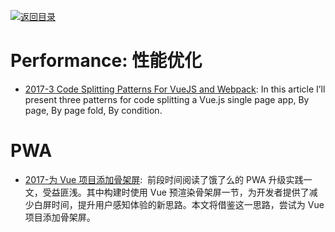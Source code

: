 [![返回目录](https://parg.co/UGo)](https://parg.co/b4z)

# Performance: 性能优化

* [2017-3 Code Splitting Patterns For VueJS and Webpack](https://parg.co/bDP): In this article I’ll present three patterns for code splitting a Vue.js single page app, By page, By page fold, By condition.

# PWA

* [2017-为 Vue 项目添加骨架屏](https://zhuanlan.zhihu.com/p/28465598):  前段时间阅读了饿了么的 PWA 升级实践一文，受益匪浅。其中构建时使用 Vue 预渲染骨架屏一节，为开发者提供了减少白屏时间，提升用户感知体验的新思路。本文将借鉴这一思路，尝试为 Vue 项目添加骨架屏。
